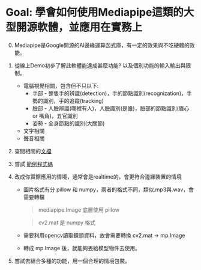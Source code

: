 # Goal: 學會如何使用Mediapipe這類的大型開源軟體，並應用在實務上

0. Mediapipe是Google開源的AI邊緣運算函式庫，有一定的效果與不吃硬體的效能。
1. 從線上Demo初步了解此軟體能達成甚麼功能? 以及個別功能的輸入輸出與限制。
    * 電腦視覺相關，包含但不只以下:
        * 手部 - 整隻手的辨識(detection)，手的節點識別(recognization)，手勢的識別，手的追蹤(tracking)
        * 臉部 - 人臉辨識(哪裡有人)，人臉識別(是誰)，臉部的節點識別(眉心 or 嘴角)，五官識別
        * 姿勢 - 全身節點的識別(大關節)
    * 文字相關
    * 聲音相關
2. 查閱相關的[文檔](https://developers.google.com/mediapipe)
3. 嘗試 [範例程式碼](https://mediapipe-studio.webapps.google.com/demo/gesture_recognizer?hl=zh-tw)

4. 改成你實際應用的情境，通常會是realtime的，會更符合邊緣裝置的情境
    * 圖片格式有分 pillow 和 numpy，兩者的格式不同，類似.mp3與.wav，會需要轉檔
        > mediapipe.Image 底層使用 pillow

        > cv2.mat 是 numpy 格式
    * 需要利用opencv讀取鏡頭資料，故會需要轉換 cv2.mat -> mp.Image
    * 轉成 mp.Image 後，就能夠丟給模型物件去使用。

5. 嘗試去組合多種的功能，用一個合理的情境包裝。